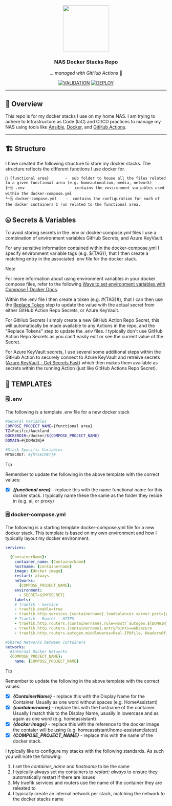 <div align="center">

<img src="https://avatars.githubusercontent.com/u/34251619?v=4" align="center" width="144px" height="144px"/>

### NAS Docker Stacks Repo
_... managed with GitHub Actions_ 🤖

[![VALIDATION](https://github.com/osotechie/nas-docker/actions/workflows/validation.yml/badge.svg)](https://github.com/osotechie/nas-docker/actions/workflows/validation.yml) [![DEPLOY](https://github.com/osotechie/nas-docker/actions/workflows/deploy.yml/badge.svg)](https://github.com/osotechie/nas-docker/actions/workflows/deploy.yml)

</div>


---

## 📖 Overview

This repo is for my docker stacks I use on my home NAS. I am trying to adhere to Infrastructure as Code (IaC) and CI/CD practices to manage my NAS using tools like [Ansible](https://www.ansible.com/), [Docker](https://www.docker.com/), and [GitHub Actions](https://github.com/features/actions).

---

## 🏗️ Structure
I have created the following structure to store my docker stacks. The structure reflects the different functions I use docker for.

```
📁 {functional area}       -  sub folder to house all the files related to a given functional area (e.g. homeautomation, media, network)
├─🗒️ .env                   -  contains the environment variables used within the docker-compose.yml
└─🗒️ docker-compose.yml    -  contains the configuration for each of the docker containers I run related to the functional area.
```

## 🤐 Secrets & Variables
To avoid storing secrets in the .env or docker-compose.yml files I use a combination of environment variables GitHub Secrets, and Azure KeyVault.

For any sensitive information contained within the docker-compose.yml I specify environment variable tags (e.g. ${TAG}), that I then create a matching entry in the associated .env file for the docker stack.

> [!NOTE]
> For more information about using environment variables in your docker compose files, refer to the following [Ways to set environment variables with Compose | Docker Docs](https://docs.docker.com/compose/environment-variables/set-environment-variables/).  


Within the .env file I then create a token (e.g. #{TAG}#), that I can then use the [Replace Token](https://github.com/marketplace/actions/replace-tokens) step to update the value with the actual secret from either GitHub Action Repo Secrets, or Azure KeyVault.

For GitHub Secrets I simply create a new GitHub Action Repo Secret, this will automatically be made available to any Actions in the repo, and the "Replace Tokens" step to update the .env files. I typically don't use GitHub Action Repo Secrets as you can't easily edit or see the current value of the Secret.

For Azure KeyVault secrets, I use several some additional steps within the GitHub Action to securely connect to Azure KeyVault and retreive secrets ([Azure KeyVault - Get Secrets Fast](https://github.com/marketplace/actions/azure-keyvault-get-secrets-fast)) which then makes them available as secrets within the running Action (just like GitHub Actions Repo Secret).


## 📑 TEMPLATES

### 🗒️ .env
The following is a template .env file for a new docker stack

```sh
#General Variables
COMPOSE_PROJECT_NAME={functional area}
TZ=Pacific/Auckland
DOCKERDIR=/docker/${COMPOSE_PROJECT_NAME}
DOMAIN=#{DOMAIN}#

#Stack Specific Variables
MYSECRET: #{MYSECRET}#

```
> [!TIP]
> Remember to update the following in the above template with the correct values:
>
> - [x] ***{functional area}*** - replace this with the name functional name for this docker stack. I typically name these the same as the folder they reside in (e.g. ai, or proxy)

### 🗒️ docker-compose.yml
The following is a starting template docker-compose.yml file for a new docker stack. This template is based on my own environment and how I typically layout my docker environment.

```yml
services: 

  {ContainerName}:
    container_name: {ContainerName}
    hostname: {containername}
    image: {docker image}
    restart: always
    networks:
      {COMPOSE_PROJECT_NAME}:
    environment:
      - SECRET=${MYSECRET}
    labels:
    # Traefik - Service
    - traefik.enable=true
    - traefik.http.services.{containername}.loadbalancer.server.port={port}
    # Traefik - Router - HTTPS
    - traefik.http.routers.{containername}.rule=Host(`autogen.${DOMAIN}`)
    - traefik.http.routers.{containername}.entryPoints=websecure
    - traefik.http.routers.autogen.middlewares=Real-IP@file, Headers@file

#Shared Networks between containers
networks:
  #Internal Docker Networks
  {COMPOSE_PROJECT_NAME}:
    name: {COMPOSE_PROJECT_NAME}

```
> [!TIP]
> Remember to update the following in the above template with the correct values:
> - [x] ***{ContainerName}*** - replace this with the Display Name for the Container. Usually as one word without spaces (e.g. HomeAssistant)
> - [x] ***{containername}*** - replace this with the hostname of the container. Usually I match this to the Display Name, usually in lowercase and as again as one word (e.g. homeassistant)
> - [x] ***{docker image}*** - replace this with the reference to the docker image the contaier will be using (e.g. homeassistant/home-assistant:latest)
> - [x] ***{COMPOSE_PROJECT_NAME}*** - replace this with the name of the docker stack.


I typically like to configure my stacks with the following standards. As such you will note the following:

1. I set the *container_name* and *hostname* to be the same
2. I typically always set my containers to *restart: always* to ensure they automatically restart if there are issues
3. My traefik services and routers use the name of the container they are releated to
4. I typically create an internal network per stack, matching the network to the docker stacks name
